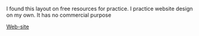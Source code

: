 I found this layout on free resources for practice. I practice website design on my own. It has no commercial purpose

[Web-site]([url](https://66ad14b47275d7989d978598--silver-starlight-bedcb7.netlify.app/))
